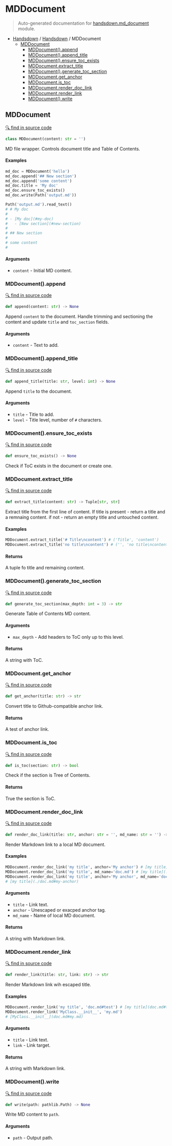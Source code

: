 # MDDocument

> Auto-generated documentation for [handsdown.md_document](../handsdown/md_document.py) module.

- [Handsdown](./README.md#handsdown) / [Handsdown](./handsdown_index.md#handsdown) / MDDocument
  - [MDDocument](#mddocument)
    - [MDDocument().append](#mddocumentappend)
    - [MDDocument().append\_title](#mddocumentappend_title)
    - [MDDocument().ensure\_toc\_exists](#mddocumentensure_toc_exists)
    - [MDDocument.extract\_title](#mddocumentextract_title)
    - [MDDocument().generate\_toc\_section](#mddocumentgenerate_toc_section)
    - [MDDocument.get\_anchor](#mddocumentget_anchor)
    - [MDDocument.is\_toc](#mddocumentis_toc)
    - [MDDocument.render\_doc\_link](#mddocumentrender_doc_link)
    - [MDDocument.render\_link](#mddocumentrender_link)
    - [MDDocument().write](#mddocumentwrite)

## MDDocument

[🔍 find in source code](../handsdown/md_document.py#L8)

```python
class MDDocument(content: str = '')
```

MD file wrapper. Controls document title and Table of Contents.

#### Examples

```python
md_doc = MDDocument('hello')
md_doc.append('## New section')
md_doc.append('some content')
md_doc.title = 'My doc'
md_doc.ensure_toc_exists()
md_doc.write(Path('output.md'))

Path('output.md').read_text()
# # My doc
#
# - [My doc](#my-doc)
#   - [New section](#new-section)
#
# ## New section
#
# some content
#
```

#### Arguments

- `content` - Initial MD content.

### MDDocument().append

[🔍 find in source code](../handsdown/md_document.py#L213)

```python
def append(content: str) -> None
```

Append `content` to the document.
Handle trimming and sectioning the content and update
`title` and `toc_section` fields.

#### Arguments

- `content` - Text to add.

### MDDocument().append\_title

[🔍 find in source code](../handsdown/md_document.py#L229)

```python
def append_title(title: str, level: int) -> None
```

Append `title` to the document.

#### Arguments

- `title` - Title to add.
- `level` - Title level, number of `#` characters.

### MDDocument().ensure\_toc\_exists

[🔍 find in source code](../handsdown/md_document.py#L73)

```python
def ensure_toc_exists() -> None
```

Check if ToC exists in the document or create one.

### MDDocument.extract\_title

[🔍 find in source code](../handsdown/md_document.py#L282)

```python
def extract_title(content: str) -> Tuple[str, str]
```

Extract title from the first line of content.
If title is present -  return a title and a remnaing content.
if not - return an empty title and untouched content.

#### Examples

```python
MDDocument.extract_title('# Title\ncontent') # ('Title', 'content')
MDDocument.extract_title('no title\ncontent') # ('', 'no title\ncontent')
```

#### Returns

A tuple fo title and remaining content.

### MDDocument().generate\_toc\_section

[🔍 find in source code](../handsdown/md_document.py#L241)

```python
def generate_toc_section(max_depth: int = 3) -> str
```

Generate Table of Contents MD content.

#### Arguments

- `max_depth` - Add headers to ToC only up to this level.

#### Returns

A string with ToC.

### MDDocument.get\_anchor

[🔍 find in source code](../handsdown/md_document.py#L80)

```python
def get_anchor(title: str) -> str
```

Convert title to Github-compatible anchor link.

#### Returns

A test of anchor link.

### MDDocument.is\_toc

[🔍 find in source code](../handsdown/md_document.py#L92)

```python
def is_toc(section: str) -> bool
```

Check if the section is Tree of Contents.

#### Returns

True the section is ToC.

### MDDocument.render\_doc\_link

[🔍 find in source code](../handsdown/md_document.py#L131)

```python
def render_doc_link(title: str, anchor: str = '', md_name: str = '') -> str
```

Render Markdown link to a local MD document.

#### Examples

```python
MDDocument.render_doc_link('my title', anchor='My anchor') # [my title](#my-anchor)
MDDocument.render_doc_link('my title', md_name='doc.md') # [my title](./doc.md)
MDDocument.render_doc_link('my title', anchor='My anchor', md_name='doc.md')
# [my title](./doc.md#my-anchor)
```

#### Arguments

- `title` - Link text.
- `anchor` - Unescaped or exacped anchor tag.
- `md_name` - Name of local MD document.

#### Returns

A string with Markdown link.

### MDDocument.render\_link

[🔍 find in source code](../handsdown/md_document.py#L109)

```python
def render_link(title: str, link: str) -> str
```

Render Markdown link wih escaped title.

#### Examples

```python
MDDocument.render_link('my title', 'doc.md#test') # [my title](doc.md#test)
MDDocument.render_link('MyClass.__init__', 'my.md')
# [MyClass.__init__](doc.md#my.md)
```

#### Arguments

- `title` - Link text.
- `link` - Link target.

#### Returns

A string with Markdown link.

### MDDocument().write

[🔍 find in source code](../handsdown/md_document.py#L177)

```python
def write(path: pathlib.Path) -> None
```

Write MD content to `path`.

#### Arguments

- `path` - Output path.
